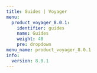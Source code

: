 ```yaml
---
title: Guides | Voyager
menu:
  product_voyager_8.0.1:
    identifier: guides
    name: Guides
    weight: 40
    pre: dropdown
menu_name: product_voyager_8.0.1
info:
  version: 8.0.1
---
```


